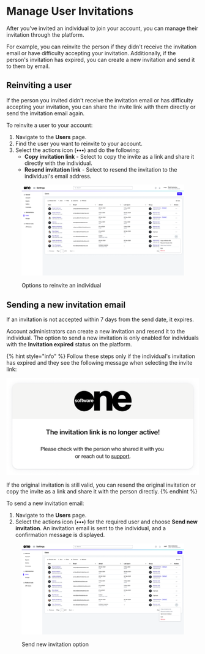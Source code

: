 # Manage User Invitations

After you've invited an individual to join your account, you can manage their invitation through the platform.&#x20;

For example, you can reinvite the person if they didn't receive the invitation email or have difficulty accepting your invitation. Additionally, if the person's invitation has expired, you can create a new invitation and send it to them by email.

## Reinviting a user

If the person you invited didn't receive the invitation email or has difficulty accepting your invitation, you can share the invite link with them directly or send the invitation email again.

To reinvite a user to your account:

1. Navigate to the **Users** page.
2. Find the user you want to reinvite to your account.
3. Select the actions icon (**•••**) and do the following:
   * **Copy invitation link** - Select to copy the invite as a link and share it directly with the individual.&#x20;
   * **Resend invitation link** - Select to resend the invitation to the individual's email address.

<figure><img src="../../../.gitbook/assets/image (1006).png" alt=""><figcaption><p>Options to reinvite an individual</p></figcaption></figure>

## Sending a new invitation email

If an invitation is not accepted within 7 days from the send date, it expires.&#x20;

Account administrators can create a new invitation and resend it to the individual. The option to send a new invitation is only enabled for individuals with the **Invitation expired** status on the platform.

{% hint style="info" %}
Follow these steps only if the individual's invitation has expired and they see the following message when selecting the invite link:&#x20;

![](<../../../.gitbook/assets/image (915).png>)

If the original invitation is still valid, you can resend the original invitation or copy the invite as a link and share it with the person directly.
{% endhint %}

To send a new invitation email:

1. Navigate to the **Users** page.
2. Select the actions icon (**•••**) for the required user and choose **Send new invitation**. An invitation email is sent to the individual, and a confirmation message is displayed.

<figure><img src="../../../.gitbook/assets/image (1007).png" alt=""><figcaption><p>Send new invitation option</p></figcaption></figure>
